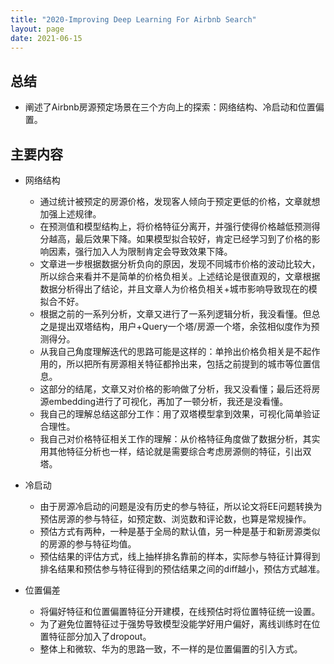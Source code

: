 ```yaml
---
title: "2020-Improving Deep Learning For Airbnb Search"
layout: page
date: 2021-06-15
---
```


## 总结

- 阐述了Airbnb房源预定场景在三个方向上的探索：网络结构、冷启动和位置偏置。

## 主要内容

- 网络结构
    - 通过统计被预定的房源价格，发现客人倾向于预定更低的价格，文章就想加强上述规律。
    - 在预测值和模型结构上，将价格特征分离开，并强行使得价格越低预测得分越高，最后效果下降。如果模型拟合较好，肯定已经学习到了价格的影响因素，强行加入人为限制肯定会导致效果下降。
    - 文章进一步根据数据分析负向的原因，发现不同城市价格的波动比较大，所以综合来看并不是简单的价格负相关。上述结论是很直观的，文章根据数据分析得出了结论，并且文章人为价格负相关+城市影响导致现在的模拟合不好。
    - 根据之前的一系列分析，文章又进行了一系列逻辑分析，我没看懂。但总之是提出双塔结构，用户+Query一个塔/房源一个塔，余弦相似度作为预测得分。
    - 从我自己角度理解迭代的思路可能是这样的：单拎出价格负相关是不起作用的，所以把所有房源相关特征都拎出来，包括之前提到的城市等位置信息。
    - 这部分的结尾，文章又对价格的影响做了分析，我又没看懂；最后还将房源embedding进行了可视化，再加了一顿分析，我还是没看懂。
    - 我自己的理解总结这部分工作：用了双塔模型拿到效果，可视化简单验证合理性。
    - 我自己对价格特征相关工作的理解：从价格特征角度做了数据分析，其实用其他特征分析也一样，结论就是需要综合考虑房源侧的特征，引出双塔。

- 冷启动
    - 由于房源冷启动的问题是没有历史的参与特征，所以论文将EE问题转换为预估房源的参与特征，如预定数、浏览数和评论数，也算是常规操作。
    - 预估方式有两种，一种是基于全局的默认值，另一种是基于和新房源类似的房源的参与特征均值。
    - 预估结果的评估方式，线上抽样排名靠前的样本，实际参与特征计算得到排名结果和预估参与特征得到的预估结果之间的diff越小，预估方式越准。

- 位置偏差
    - 将偏好特征和位置偏置特征分开建模，在线预估时将位置特征统一设置。
    - 为了避免位置特征过于强势导致模型没能学好用户偏好，离线训练时在位置特征部分加入了dropout。
    - 整体上和微软、华为的思路一致，不一样的是位置偏置的引入方式。
